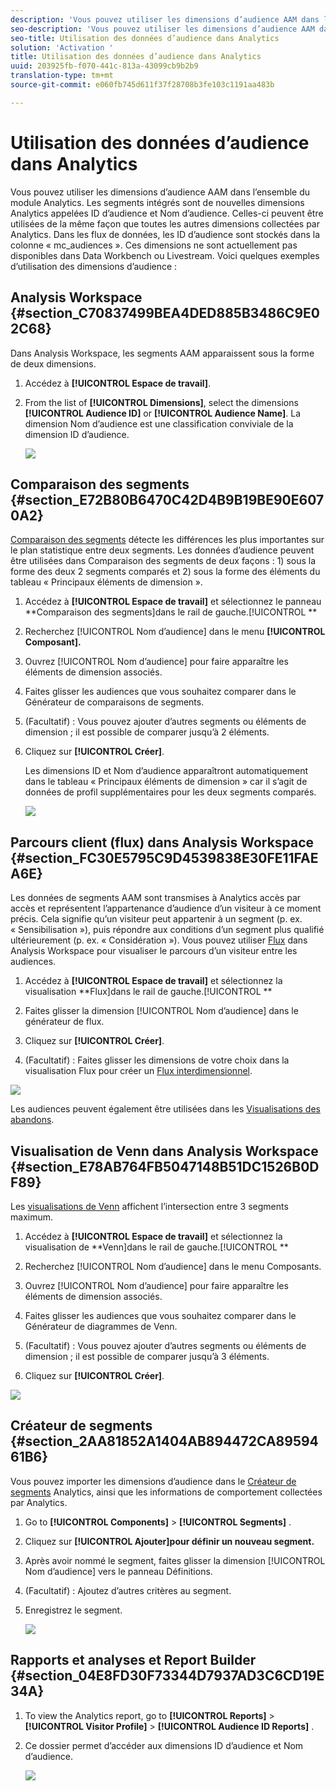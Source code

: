 ```yaml
---
description: 'Vous pouvez utiliser les dimensions d’audience AAM dans l’ensemble du module Analytics. Les segments intégrés sont de nouvelles dimensions Analytics appelées ID d’audience et Nom d’audience. Celles-ci peuvent être utilisées de la même façon que toutes les autres dimensions collectées par Analytics. Dans les flux de données, les ID d’audience sont stockés dans la colonne « mc_audiences ». Ces dimensions ne sont actuellement pas disponibles dans Data Workbench ou Livestream. Voici quelques exemples d’utilisation des dimensions Audiences : '
seo-description: 'Vous pouvez utiliser les dimensions d’audience AAM dans l’ensemble du module Analytics. Les segments intégrés sont de nouvelles dimensions Analytics appelées ID d’audience et Nom d’audience. Celles-ci peuvent être utilisées de la même façon que toutes les autres dimensions collectées par Analytics. Dans les flux de données, les ID d’audience sont stockés dans la colonne « mc_audiences ». Ces dimensions ne sont actuellement pas disponibles dans Data Workbench ou Livestream. Voici quelques exemples d’utilisation des dimensions Audiences : '
seo-title: Utilisation des données d’audience dans Analytics
solution: 'Activation '
title: Utilisation des données d’audience dans Analytics
uuid: 203925fb-f070-441c-813a-43099cb9b2b9
translation-type: tm+mt
source-git-commit: e060fb745d611f37f28708b3fe103c1191aa483b

---
```



# Utilisation des données d’audience dans Analytics

Vous pouvez utiliser les dimensions d’audience AAM dans l’ensemble du module Analytics. Les segments intégrés sont de nouvelles dimensions Analytics appelées ID d’audience et Nom d’audience. Celles-ci peuvent être utilisées de la même façon que toutes les autres dimensions collectées par Analytics. Dans les flux de données, les ID d’audience sont stockés dans la colonne « mc_audiences ». Ces dimensions ne sont actuellement pas disponibles dans Data Workbench ou Livestream. Voici quelques exemples d’utilisation des dimensions d’audience :

## Analysis Workspace {#section_C70837499BEA4DED885B3486C9E02C68}

Dans Analysis Workspace, les segments AAM apparaissent sous la forme de deux dimensions.

1. Accédez à **[!UICONTROL Espace de travail]**.
1. From the list of **[!UICONTROL Dimensions]**, select the dimensions **[!UICONTROL Audience ID]** or **[!UICONTROL Audience Name]**. La dimension Nom d’audience est une classification conviviale de la dimension ID d’audience.

   ![](assets/aw-mcaudiences.png)

## Comparaison des segments {#section_E72B80B6470C42D4B9B19BE90E6070A2}

[Comparaison des segments](https://marketing.adobe.com/resources/help/en_US/analytics/analysis-workspace/segment-comparison.html) détecte les différences les plus importantes sur le plan statistique entre deux segments. Les données d’audience peuvent être utilisées dans Comparaison des segments de deux façons : 1) sous la forme des deux 2 segments comparés et 2) sous la forme des éléments du tableau « Principaux éléments de dimension ».

1. Accédez à **[!UICONTROL Espace de travail]** et sélectionnez le panneau **Comparaison des segments]dans le rail de gauche.[!UICONTROL **

1. Recherchez [!UICONTROL Nom d’audience] dans le menu **[!UICONTROL Composant].**

1. Ouvrez [!UICONTROL Nom d’audience] pour faire apparaître les éléments de dimension associés.
1. Faites glisser les audiences que vous souhaitez comparer dans le Générateur de comparaisons de segments.
1. (Facultatif) : Vous pouvez ajouter d’autres segments ou éléments de dimension ; il est possible de comparer jusqu’à 2 éléments.
1. Cliquez sur **[!UICONTROL Créer]**.

   Les dimensions ID et Nom d’audience apparaîtront automatiquement dans le tableau « Principaux éléments de dimension » car il s’agit de données de profil supplémentaires pour les deux segments comparés.

   ![](assets/aud-segcompare.png)

## Parcours client (flux) dans Analysis Workspace {#section_FC30E5795C9D4539838E30FE11FAEA6E}

Les données de segments AAM sont transmises à Analytics accès par accès et représentent l’appartenance d’audience d’un visiteur à ce moment précis. Cela signifie qu’un visiteur peut appartenir à un segment (p. ex. « Sensibilisation »), puis répondre aux conditions d’un segment plus qualifié ultérieurement (p. ex. « Considération »). Vous pouvez utiliser [Flux](https://marketing.adobe.com/resources/help/en_US/analytics/analysis-workspace/flow.html) dans Analysis Workspace pour visualiser le parcours d’un visiteur entre les audiences.

1. Accédez à **[!UICONTROL Espace de travail]** et sélectionnez la visualisation **Flux]dans le rail de gauche.[!UICONTROL **

1. Faites glisser la dimension [!UICONTROL Nom d’audience] dans le générateur de flux.
1. Cliquez sur **[!UICONTROL Créer]**.
1. (Facultatif) : Faites glisser les dimensions de votre choix dans la visualisation Flux pour créer un [Flux interdimensionnel](https://marketing.adobe.com/resources/help/en_US/analytics/analysis-workspace/multi-dimensional-flow.html).

![](assets/flow-aamaudiences.png)

Les audiences peuvent également être utilisées dans les [Visualisations des abandons](https://marketing.adobe.com/resources/help/en_US/analytics/analysis-workspace/fallout_flow.html).

## Visualisation de Venn dans Analysis Workspace {#section_E78AB764FB5047148B51DC1526B0DF89}

Les [visualisations de Venn](https://marketing.adobe.com/resources/help/en_US/analytics/analysis-workspace/venn.html) affichent l’intersection entre 3 segments maximum.

1. Accédez à **[!UICONTROL Espace de travail]** et sélectionnez la visualisation de **Venn]dans le rail de gauche.[!UICONTROL **

1. Recherchez [!UICONTROL Nom d’audience] dans le menu Composants.
1. Ouvrez [!UICONTROL Nom d’audience] pour faire apparaître les éléments de dimension associés.
1. Faites glisser les audiences que vous souhaitez comparer dans le Générateur de diagrammes de Venn.
1. (Facultatif) : Vous pouvez ajouter d’autres segments ou éléments de dimension ; il est possible de comparer jusqu’à 3 éléments.
1. Cliquez sur **[!UICONTROL Créer]**.

![](assets/venn-viz.png)

## Créateur de segments {#section_2AA81852A1404AB894472CA8959461B6}

Vous pouvez importer les dimensions d’audience dans le [Créateur de segments](https://marketing.adobe.com/resources/help/en_US/analytics/segment/seg_build.html) Analytics, ainsi que les informations de comportement collectées par Analytics.

1. Go to  **[!UICONTROL Components]** &gt; **[!UICONTROL Segments]** .
1. Cliquez sur **[!UICONTROL Ajouter]pour définir un nouveau segment.**
1. Après avoir nommé le segment, faites glisser la dimension [!UICONTROL Nom d’audience] vers le panneau Définitions.
1. (Facultatif) : Ajoutez d’autres critères au segment.
1. Enregistrez le segment.

   ![](assets/aud-segbuilder.png)

## Rapports et analyses et Report Builder {#section_04E8FD30F73344D7937AD3C6CD19E34A}

1. To view the Analytics report, go to  **[!UICONTROL Reports]** &gt; **[!UICONTROL Visitor Profile]** &gt; **[!UICONTROL Audience ID Reports]** .
1. Ce dossier permet d’accéder aux dimensions ID d’audience et Nom d’audience.

   ![](assets/mc-audiences.png)

